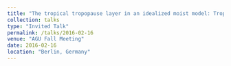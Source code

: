 ```yaml
---
title: "The tropical tropopause layer in an idealized moist model: Tropical vs. extratropical control"
collection: talks
type: "Invited Talk"
permalink: /talks/2016-02-16
venue: "AGU Fall Meeting"
date: 2016-02-16
location: "Berlin, Germany"
---
```


